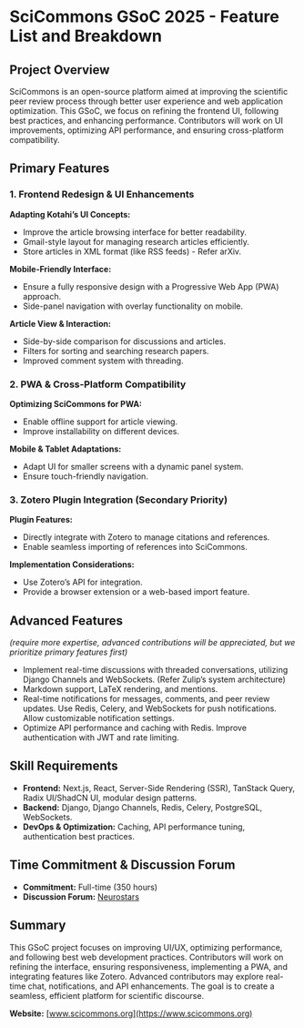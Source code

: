# SciCommons GSoC 2025 - Feature List and Breakdown

## Project Overview
SciCommons is an open-source platform aimed at improving the scientific peer review process through better user experience and web application optimization. This GSoC, we focus on refining the frontend UI, following best practices, and enhancing performance. Contributors will work on UI improvements, optimizing API performance, and ensuring cross-platform compatibility.

## Primary Features
### 1. Frontend Redesign & UI Enhancements
**Adapting Kotahi’s UI Concepts:**  
- Improve the article browsing interface for better readability.  
- Gmail-style layout for managing research articles efficiently.  
- Store articles in XML format (like RSS feeds) - Refer arXiv.  
  
**Mobile-Friendly Interface:**  
- Ensure a fully responsive design with a Progressive Web App (PWA) approach.  
- Side-panel navigation with overlay functionality on mobile.  
  
**Article View & Interaction:**  
- Side-by-side comparison for discussions and articles.  
- Filters for sorting and searching research papers.  
- Improved comment system with threading.  

### 2. PWA & Cross-Platform Compatibility
**Optimizing SciCommons for PWA:**  
- Enable offline support for article viewing.  
- Improve installability on different devices.  
  
**Mobile & Tablet Adaptations:**  
- Adapt UI for smaller screens with a dynamic panel system.  
- Ensure touch-friendly navigation.  

### 3. Zotero Plugin Integration (Secondary Priority)
**Plugin Features:**  
- Directly integrate with Zotero to manage citations and references.  
- Enable seamless importing of references into SciCommons.  
  
**Implementation Considerations:**  
- Use Zotero’s API for integration.  
- Provide a browser extension or a web-based import feature.  

## Advanced Features  
*(require more expertise, advanced contributions will be appreciated, but we prioritize primary features first)*  
- Implement real-time discussions with threaded conversations, utilizing Django Channels and WebSockets. (Refer Zulip’s system architecture)  
- Markdown support, LaTeX rendering, and mentions.  
- Real-time notifications for messages, comments, and peer review updates. Use Redis, Celery, and WebSockets for push notifications. Allow customizable notification settings.  
- Optimize API performance and caching with Redis. Improve authentication with JWT and rate limiting.  

## Skill Requirements
- **Frontend:** Next.js, React, Server-Side Rendering (SSR), TanStack Query, Radix UI/ShadCN UI, modular design patterns.  
- **Backend:** Django, Django Channels, Redis, Celery, PostgreSQL, WebSockets.  
- **DevOps & Optimization:** Caching, API performance tuning, authentication best practices.  

## Time Commitment & Discussion Forum
- **Commitment:** Full-time (350 hours)  
- **Discussion Forum:** [Neurostars](https://neurostars.org/t/gsoc-2025-project-23-scicommons-a-social-web-tool-for-scientific-discussion-interaction-rating-and-peer-review-350h/32040) 

## Summary
This GSoC project focuses on improving UI/UX, optimizing performance, and following best web development practices. Contributors will work on refining the interface, ensuring responsiveness, implementing a PWA, and integrating features like Zotero. Advanced contributors may explore real-time chat, notifications, and API enhancements. The goal is to create a seamless, efficient platform for scientific discourse.  

**Website:** [www.scicommons.org](https://www.scicommons.org)
